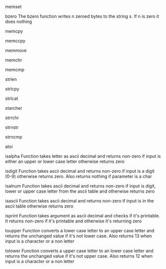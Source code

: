 memset

bzero
The bzero function writes n zeroed bytes to the string s. If n is zero it does nothing

memcpy

memccpy

memmove

memchr

memcmp

strlen

strlcpy

strlcat

starcher

strrchr

strnstr

strncmp

atoi

isalpha
Function takes letter as ascii decimal and returns non-zero if input is either an upper or lower case letter otherwise returns zero

isdigit
Function takes ascii decimal and returns non-zero if input is a digit (0-9) otherwise returns zero. Also returns nothing if parameter is a char

isalnum
Function takes ascii decimal and returns non-zero if input is digit, lower or upper case letter from the ascii table and otherwise returns zero

isascii
Function takes ascii decimal and returns non-zero if input is in the ascii table otherwise returns zero

isprint
Function takes argument as ascii decimal and checks if it's printable. It returns non-zero if it's printable and otherwise it's returning zero

toupper
Function converts a lower case letter to an upper case letter and returns the unchanged value if it's not lower case. Also returns 13 when input is a character or a non letter

tolower
Function converts a upper case letter to an lower case letter and returns the unchanged value if it's not upper case. Also returns 12 when input is a character or a non letter














